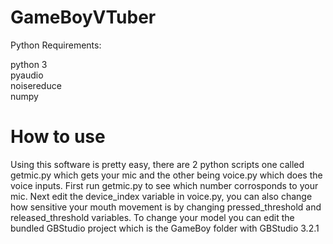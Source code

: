 # GameBoyVTuber

Python Requirements:  

python 3  
pyaudio  
noisereduce  
numpy  

# How to use  
Using this software is pretty easy, there are 2 python scripts one called getmic.py which gets your mic and the other being voice.py which does the voice inputs. First run getmic.py to see which number corrosponds to your mic. Next edit the device_index variable in voice.py, you can also change how sensitive your mouth movement is by changing pressed_threshold and released_threshold variables. To change your model you can edit the bundled GBStudio project which is the GameBoy folder with GBStudio 3.2.1
